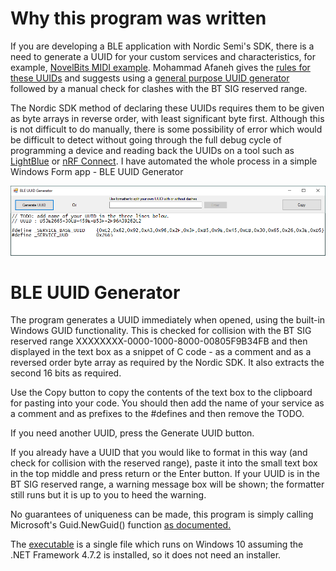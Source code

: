 # Why this program was written

If you are developing a BLE application with Nordic Semi's SDK, there is a need to generate a UUID for your custom services and characteristics, for example, [NovelBits MIDI example](https://www.novelbits.io/bluetooth-gatt-services-characteristics/). Mohammad Afaneh gives the [rules for these UUIDs](https://www.novelbits.io/uuid-for-custom-services-and-characteristics/) and suggests using a [general purpose UUID generator](http://www.guidgenerator.com/) followed by a manual check for clashes with the BT SIG reserved range.

The Nordic SDK method of declaring these UUIDs requires them to be given as byte arrays in reverse order, with least significant byte first. Although this is not difficult to do manually, there is some possibility of error which would be difficult to detect without going through the full debug cycle of programming a device and reading back the UUIDs on a tool such as [LightBlue](https://punchthrough.com/introducing-lightblue-explorer-for-android/) or [nRF Connect](https://www.nordicsemi.com/Software-and-tools/Development-Tools/nRF-Connect-for-mobile). I have automated the whole process in a simple Windows Form app - BLE UUID Generator

![BLE UUID generator](BLE_UUID_generator.png)

# BLE UUID Generator

The program generates a UUID immediately when opened, using the built-in Windows GUID functionality. This is checked for collision with the BT SIG reserved range XXXXXXXX-0000-1000-8000-00805F9B34FB and then displayed in the text box as a snippet of C code - as a comment and as a reversed order byte array as required by the Nordic SDK. It also extracts the second 16 bits as required.

Use the Copy button to copy the contents of the text box to the clipboard for pasting into your code. You should then add the name of your service as a comment and as prefixes to the #defines and then remove the TODO.

If you need another UUID, press the Generate UUID button.

If you already have a UUID that you would like to format in this way (and check for collision with the reserved range), paste it into the small text box in the top middle and press return or the Enter button. If your UUID is in the BT SIG reserved range, a warning message box will be shown; the formatter still runs but it is up to you to heed the warning.

No guarantees of uniqueness can be made, this program is simply calling Microsoft's Guid.NewGuid() function [as documented.](https://docs.microsoft.com/en-us/dotnet/api/system.guid.newguid?view=netcore-3.1)

The [executable](https://github.com/MartinCowen/BLEUUIDGenerator/blob/master/BLE%20UUID%20Generator/bin/Release/BLE%20UUID%20Generator.exe) is a single file which runs on Windows 10 assuming the .NET Framework 4.7.2 is installed, so it does not need an installer.  
